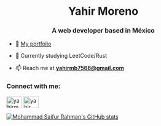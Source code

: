 <h1 align="center">Yahir Moreno</h1>
<h3 align="center">A web developer based in México</h3>

- 🔭 [My portfolio](http://yahirmb.vercel.app/)

- 🌱 Currently studying LeetCode/Rust

- 📫 Reach me at **yahirmb7568@gmail.com**

<h3 align="left">Connect with me:</h3>
<p align="left">
<a href="https://linkedin.com/in/yahirmb" target="blank"><img align="center" src="https://raw.githubusercontent.com/rahuldkjain/github-profile-readme-generator/master/src/images/icons/Social/linked-in-alt.svg" alt="yahirmb" height="30" width="40" /></a>
<a href="https://fb.com/yahir moreno barajas" target="blank"><img align="center" src="https://raw.githubusercontent.com/rahuldkjain/github-profile-readme-generator/master/src/images/icons/Social/facebook.svg" alt="yahir moreno barajas" height="30" width="40" /></a>
</p>

[![Mohammad Saifur Rahman's GitHub stats](https://github-readme-stats.vercel.app/api/top-langs?username=BarajasY&hide=html,scss,ruby,stylus,blade,jupyter%20notebook,css,shell,batchfile,dockerfile,&theme=algolia&show_icons=true)](https://github.com/BarajasY)

